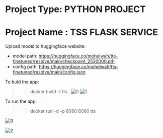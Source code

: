 # Project Type: PYTHON PROJECT
# Project Name : TSS FLASK SERVICE 

Upload model to huggingface website:
   - model path: https://huggingface.co/mohelwah/tts-finetuned/resolve/main/checkpoint_2530000.pth
   - config path: https://huggingface.co/mohelwah/tts-finetuned/resolve/main/config.json

To buld the app: 
>>  docker build -t tts .
![0](https://github.com/mohelwah/tts-flask/assets/30090343/29da7ea0-2b3e-45dc-a734-6dcd74b8840b)
![1](https://github.com/mohelwah/tts-flask/assets/30090343/2a2a53cd-31da-4231-98a8-4124c4e3ecca)

To run the app:
>>  docker run -d -p 8080:8080 tts

![3](https://github.com/mohelwah/tts-flask/assets/30090343/8f5fd250-f031-4241-b56a-01617cd7feee)
 
![2](https://github.com/mohelwah/tts-flask/assets/30090343/fa1ae342-cd1b-48cd-88e8-767dbd04617a)

